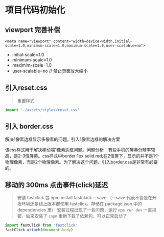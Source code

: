 # 项目代码初始化

## viewport 完善补偿

`<meta name="viewport" content="width=device-width,initial-scale=1.0,minimum-scale=1.0,maximum-scale=1.0,user-scalable=no">`

* initial-scale=1.0
* minimum-scale=1.0
* maximim-scale=1.0
* user-scalable=no  // 禁止页面放大缩小

## 引入reset.css

> 重置样式

```js
import './assets/styles/reset.css' 
```

## 引入 border.css

解决1像素边框显示多像素的问题，引入1像素边框的解决方案

该css样式用于解决移动端1像素边框问题。问题分析：有些手机的屏幕分辨率较高，是2-3倍屏幕。css样式中border:1px solid red;在2倍屏下，显示的并不是1个物理像素，而是2个物理像素。为了解决这个问题，引入border.css是非常有必要的。

## 移动的 300ms 点击事件(click)延迟

> 安装 fastclick 包
> npm install fastckick --save  （--save 代表不管是在开发环境还是线上版本都使用 fastclick。存储在 package.json 中的 dependencies 里）
> 安装过程出现了一些问题，运行 `npm run dev` 一直报错，后来安装了 `cnpm` 重新下载了依赖包，可以正常启动了

```javascript
import fastClick from 'fastclick'
fastClick.attach(document.body)
```














